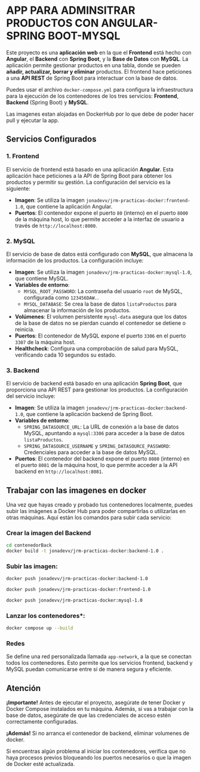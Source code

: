 # APP PARA ADMINSITRAR PRODUCTOS CON ANGULAR-SPRING BOOT-MYSQL

Este proyecto es una **aplicación web** en la que el **Frontend** está hecho con **Angular**, el **Backend** con **Spring Boot**, y la **Base de Datos** con **MySQL**. La aplicación permite gestionar productos en una tabla, donde se pueden **añadir, actualizar, borrar y eliminar** productos. El frontend hace peticiones a una **API REST** de Spring Boot para interactuar con la base de datos.

Puedes usar el archivo `docker-compose.yml` para configura la infraestructura para la ejecución de los contenedores de los tres servicios:
**Frontend**, **Backend** (Spring Boot) y **MySQL**.

Las imagenes estan alojadas en DockerHub por lo que debe de poder hacer pull y ejecutar la app.

## Servicios Configurados

### 1. **Frontend**
El servicio de frontend está basado en una aplicación **Angular**. Esta aplicación hace peticiones a la API de Spring Boot para obtener los productos y permitir su gestión. La configuración del servicio es la siguiente:

- **Imagen**: Se utiliza la imagen `jonadevv/jrm-practicas-docker:frontend-1.0`, que contiene la aplicación Angular.
- **Puertos**: El contenedor expone el puerto `80` (interno) en el puerto `8000` de la máquina host, lo que permite acceder a la interfaz de usuario a través de `http://localhost:8000`.


### 2. **MySQL**
El servicio de base de datos está configurado con **MySQL**, que almacena la información de los productos. La configuración incluye:

- **Imagen**: Se utiliza la imagen `jonadevv/jrm-practicas-docker:mysql-1.0`, que contiene MySQL.
- **Variables de entorno**:
  - `MYSQL_ROOT_PASSWORD`: La contraseña del usuario `root` de MySQL, configurada como `123456DAW.`.
  - `MYSQL_DATABASE`: Se crea la base de datos `listaProductos` para almacenar la información de los productos.
- **Volúmenes**: El volumen persistente `mysql-data` asegura que los datos de la base de datos no se pierdan cuando el contenedor se detiene o reinicia.
- **Puertos**: El contenedor de MySQL expone el puerto `3306` en el puerto `3307` de la máquina host.
- **Healthcheck**: Configura una comprobación de salud para MySQL, verificando cada 10 segundos su estado.

### 3. **Backend**
El servicio de backend está basado en una aplicación **Spring Boot**, que proporciona una API REST para gestionar los productos. La configuración del servicio incluye:

- **Imagen**: Se utiliza la imagen `jonadevv/jrm-practicas-docker:backend-1.0`, que contiene la aplicación backend de Spring Boot.
- **Variables de entorno**:
  - `SPRING_DATASOURCE_URL`: La URL de conexión a la base de datos MySQL, apuntando a `mysql:3306` para acceder a la base de datos `listaProductos`.
  - `SPRING_DATASOURCE_USERNAME` y `SPRING_DATASOURCE_PASSWORD`: Credenciales para acceder a la base de datos MySQL.
- **Puertos**: El contenedor del backend expone el puerto `8080` (interno) en el puerto `8081` de la máquina host, lo que permite acceder a la API backend en `http://localhost:8081`.

## Trabajar con las imagenes en docker

Una vez que hayas creado y probado tus contenedores localmente, puedes subir las imágenes a Docker Hub para poder compartirlas o utilizarlas en otras máquinas. Aquí están los comandos para subir cada servicio:
### Crear la imagen del Backend
```bash
cd contenedorBack
docker build -t jonadevv/jrm-practicas-docker:backend-1.0 .
```
### Subir las imagen:
```bash
docker push jonadevv/jrm-practicas-docker:backend-1.0

docker push jonadevv/jrm-practicas-docker:frontend-1.0

docker push jonadevv/jrm-practicas-docker:mysql-1.0
```
### Lanzar los contenedores*:
```bash
docker compose up --build

```
### Redes

Se define una red personalizada llamada `app-network`, a la que se conectan todos los contenedores. Esto permite que los servicios frontend, backend y MySQL puedan comunicarse entre sí de manera segura y eficiente.

## Atención

**¡Importante!** Antes de ejecutar el proyecto, asegúrate de tener Docker y Docker Compose instalados en tu máquina. Además, si vas a trabajar con la base de datos, asegúrate de que las credenciales de acceso estén correctamente configuradas.

**¡Además!** Si no arranca el contenedor de backend, eliminar volumenes de docker.


Si encuentras algún problema al iniciar los contenedores, verifica que no haya procesos previos bloqueando los puertos necesarios o que la imagen de Docker esté actualizada.


